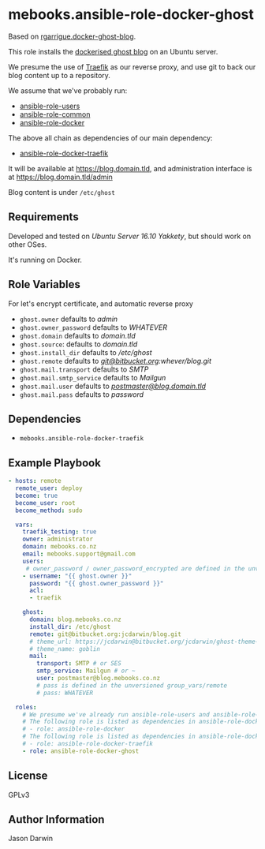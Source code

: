 mebooks.ansible-role-docker-ghost
=================================

Based on [rgarrigue.docker-ghost-blog](https://github.com/rgarrigue/ansible-role-docker-ghost-blog).

This role installs the [dockerised ghost blog](https://github.com/jcdarwin/docker-ghost-alpine) on an Ubuntu server.

We presume the use of [Traefik](traefik.io) as our reverse proxy, and use git to back our blog content up to a repository.

We assume that we've probably run:

* [ansible-role-users](https://github.com/jcdarwin/ansible-role-users)
* [ansible-role-common](https://github.com/jcdarwin/ansible-role-common)
* [ansible-role-docker](https://github.com/jcdarwin/ansible-role-docker)

The above all chain as dependencies of our main dependency:

* [ansible-role-docker-traefik](https://github.com/jcdarwin/ansible-role-docker-traefik)

It will be available at https://blog.domain.tld, and administration interface is at https://blog.domain.tld/admin

Blog content is under `/etc/ghost`

Requirements
------------

Developed and tested on *Ubuntu Server 16.10 Yakkety*, but should work on other OSes.

It's running on Docker.

Role Variables
--------------

For let's encrypt certificate, and automatic reverse proxy

- `ghost.owner`  defaults to *admin*
- `ghost.owner_password`  defaults to *WHATEVER*
- `ghost.domain` defaults to *domain.tld*
- `ghost.source`: defaults to *domain.tld*
- `ghost.install_dir` defaults to */etc/ghost*
- `ghost.remote` defaults to *git@bitbucket.org:whever/blog.git*
- `ghost.mail.transport` defaults to *SMTP*
- `ghost.mail.smtp_service` defaults to *Mailgun*
- `ghost.mail.user` defaults to *postmaster@blog.domain.tld*
- `ghost.mail.pass` defaults to *password*

Dependencies
------------

- `mebooks.ansible-role-docker-traefik`

Example Playbook
----------------

```yml
- hosts: remote
  remote_user: deploy
  become: true
  become_user: root
  become_method: sudo

  vars:
    traefik_testing: true
    owner: administrator
    domain: mebooks.co.nz
    email: mebooks.support@gmail.com
    users:
     # owner_password / owner_password_encrypted are defined in the unversioned group_vars/remote
    - username: "{{ ghost.owner }}"
      password: "{{ ghost.owner_password }}"
      acl:
      - traefik

    ghost:
      domain: blog.mebooks.co.nz
      install_dir: /etc/ghost
      remote: git@bitbucket.org:jcdarwin/blog.git
      # theme_url: https://jcdarwin@bitbucket.org/jcdarwin/ghost-theme-goblin.git
      # theme_name: goblin
      mail:
        transport: SMTP # or SES
        smtp_service: Mailgun # or ~
        user: postmaster@blog.mebooks.co.nz
		# pass is defined in the unversioned group_vars/remote
        # pass: WHATEVER

  roles:
    # We presume we've already run ansible-role-users and ansible-role-common
    # The following role is listed as dependencies in ansible-role-docker-traefik/meta/main.yml:
    # - role: ansible-role-docker
    # The following role is listed as dependencies in ansible-role-docker-ghost/meta/main.yml:
    # - role: ansible-role-docker-traefik
    - role: ansible-role-docker-ghost
```

License
-------

GPLv3

Author Information
------------------

Jason Darwin
